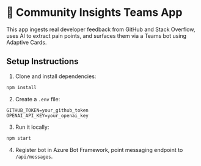 # 🧠 Community Insights Teams App

This app ingests real developer feedback from GitHub and Stack Overflow, uses AI to extract pain points, and surfaces them via a Teams bot using Adaptive Cards.

## Setup Instructions

1. Clone and install dependencies:
```bash
npm install
```

2. Create a `.env` file:
```
GITHUB_TOKEN=your_github_token
OPENAI_API_KEY=your_openai_key
```

3. Run it locally:
```bash
npm start
```

4. Register bot in Azure Bot Framework, point messaging endpoint to `/api/messages`.